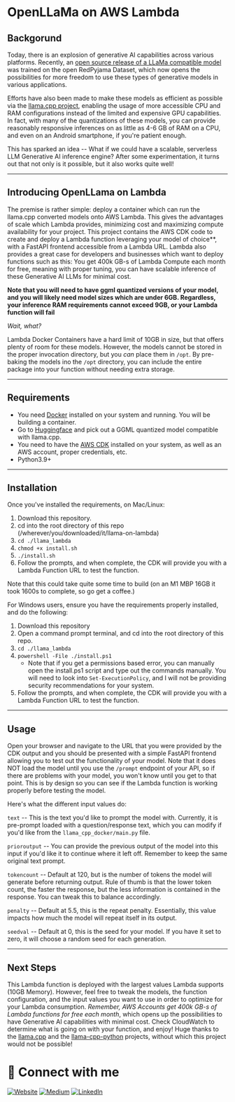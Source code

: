# OpenLLaMa on AWS Lambda

## Backgorund

Today, there is an explosion of generative AI capabilities across various platforms. Recently, an [open source release of a LLaMa compatible model](https://github.com/openlm-research/open_llama) was trained on the open RedPyjama Dataset, which now opens the possibilities for more freedom to use these types of generative models in various applications. 

Efforts have also been made to make these models as efficient as possible via the [llama.cpp project](https://github.com/ggerganov/llama.cpp), enabling the usage of more accessible CPU and RAM configurations instead of the limited and expensive GPU capabilities. In fact, with many of the quantizations of these models, you can provide reasonably responsive inferences on as little as 4-6 GB of RAM on a CPU, and even on an Android smartphone, if you're patient enough.

This has sparked an idea -- What if we could have a scalable, serverless LLM Generative AI inference engine? After some experimentation, it turns out that not only is it possible, but it also works quite well! 

---

## Introducing OpenLLama on Lambda

The premise is rather simple: deploy a container which can run the llama.cpp converted models onto AWS Lambda. This gives the advantages of scale which Lambda provides, minimizing cost and maximizing compute availability for your project. This project contains the AWS CDK code to create and deploy a Lambda function leveraging your model of choice**, with a FastAPI frontend accessible from a Lambda URL. Lambda also provides a great case for developers and businesses which want to deploy functions such as this: You get 400k GB-s of Lambda Compute each month for free, meaning with proper tuning, you can have scalable inference of these Generative AI LLMs for minimal cost.


**Note that you will need to have ggml quantized versions of your model, and you will likely need model sizes which are under 6GB. Regardless, your inference RAM requirements cannot exceed 9GB, or your Lambda function will fail**

_Wait, what?_ 

Lambda Docker Containers have a hard limit of 10GB in size, but that offers plenty of room for these models. However, the models cannot be stored in the proper invocation directory, but you _can_ place them in `/opt`. By pre-baking the models ino the `/opt` directory, you can include the entire package into your function without needing extra storage.

---
## Requirements
* You need [Docker](https://www.docker.com/) installed on your system and running. You will be building a container.
* Go to [Huggingface](https://huggingface.co/models) and pick out a GGML quantized model compatible with llama.cpp.
* You need to have the [AWS CDK](https://docs.aws.amazon.com/cdk/v2/guide/getting_started.html) installed on your system, as well as an AWS account, proper credentials, etc.
* Python3.9+

---
## Installation

Once you've installed the requirements, on Mac/Linux:

1) Download this repository.
2) cd into the root directory of this repo (/wherever/you/downloaded/it/llama-on-lambda)
3) `cd ./llama_lambda`
4) `chmod +x install.sh`
5) `./install.sh`
6) Follow the prompts, and when complete, the CDK will provide you with a Lambda Function URL to test the function.

Note that this could take quite some time to build (on an M1 MBP 16GB it took 1600s to complete, so go get a coffee.)

For Windows users, ensure you have the requirements properly installed, and do the following:

1) Download this repository
2) Open a command prompt terminal, and cd into the root directory of this repo.
3) `cd ./llama_lambda`
4) `powershell -File ./install.ps1`
    * Note that if you get a permissions based error, you can manually open the install.ps1 script and type out the commands manually. You will need to look into `Set-ExecutionPolicy`, and I will not be providing security recommendations for your system.
5) Follow the prompts, and when complete, the CDK will provide you with a Lambda Function URL to test the function.

---

## Usage

Open your browser and navigate to the URL that you were provided by the CDK output and you should be presented with a simple FastAPI frontend allowing you to test out the functionality of your model. Note that it does NOT load the model until you use the `/prompt` endpoint of your API, so if there are problems with your model, you won't know until you get to that point. This is by design so you can see if the Lambda function is working properly before testing the model.

Here's what the different input values do:

`text` -- This is the text you'd like to prompt the model with. Currently, it is pre-prompt loaded with a question/response text, which you can modify if you'd like from the `llama_cpp_docker/main.py` file.

`prioroutput` -- You can provide the previous output of the model into this input if you'd like it to continue where it left off. Remember to keep the same original text prompt.

`tokencount` -- Default at 120, but is the number of tokens the model will generate before returning output. Rule of thumb is that the lower token count, the faster the response, but the less information is contained in the response. You can tweak this to balance accordingly.

`penalty` -- Default at 5.5, this is the repeat penalty. Essentially, this value impacts how much the model will repeat itself in its output.

`seedval` -- Default at 0, this is the seed for your model. If you have it set to zero, it will choose a random seed for each generation. 

___

## Next Steps

This Lambda function is deployed with the largest values Lambda supports (10GB Memory). However, feel free to tweak the models, the function configuration, and the input values you want to use in order to optimize for your Lambda consumption. _Remember, AWS Accounts get 400k GB-s of Lambda functions for free each month_, which opens up the possibilities to have Generative AI capabilities with minimal cost. Check CloudWatch to determine what is going on with your function, and enjoy! Huge thanks to the [llama.cpp](https://github.com/ggerganov/llama.cpp) and the [llama-cpp-python](https://github.com/abetlen/llama-cpp-python) projects, without which this project would not be possible!

# <a name="connect"></a> 🔗 Connect with me

<a href="https://www.baileytec.net" target="_blank"><img alt="Website" src="https://img.shields.io/badge/Personal%20Website-%2312100E.svg?&style=for-the-badge&logoColor=white" /></a>
<a href="https://medium.com/@seanbailey518" target="_blank"><img alt="Medium" src="https://img.shields.io/badge/medium-%2312100E.svg?&style=for-the-badge&logo=medium&logoColor=white" /></a>
<a href="https://www.linkedin.com/in/baileytec/" target="_blank"><img alt="LinkedIn" src="https://img.shields.io/badge/linkedin-%230077B5.svg?&style=for-the-badge&logo=linkedin&logoColor=white" /></a>